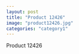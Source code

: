 ```yaml
---
layout: post
title: "Product 12426"
image: "product12426.jpg"
categories: "category1"
---
```

Product 12426
